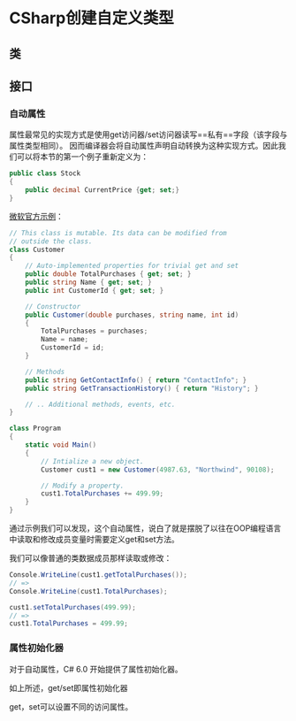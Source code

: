 # CSharp创建自定义类型

## 类

## 接口

### 自动属性

属性最常见的实现方式是使用get访问器/set访问器读写==私有==字段（该字段与属性类型相同）。
因而编译器会将自动属性声明自动转换为这种实现方式。因此我们可以将本节的第一个例子重新定义为：

```csharp
public class Stock
{
    public decimal CurrentPrice {get; set;}
}
```

[微软官方示例][auto-implemented-properties]：

[auto-implemented-properties]:https://docs.microsoft.com/zh-cn/dotnet/csharp/programming-guide/classes-and-structs/auto-implemented-properties

```csharp
// This class is mutable. Its data can be modified from
// outside the class.
class Customer
{
    // Auto-implemented properties for trivial get and set
    public double TotalPurchases { get; set; }
    public string Name { get; set; }
    public int CustomerId { get; set; }

    // Constructor
    public Customer(double purchases, string name, int id)
    {
        TotalPurchases = purchases;
        Name = name;
        CustomerId = id;
    }

    // Methods
    public string GetContactInfo() { return "ContactInfo"; }
    public string GetTransactionHistory() { return "History"; }

    // .. Additional methods, events, etc.
}

class Program
{
    static void Main()
    {
        // Intialize a new object.
        Customer cust1 = new Customer(4987.63, "Northwind", 90108);

        // Modify a property.
        cust1.TotalPurchases += 499.99;
    }
}
```

通过示例我们可以发现，这个自动属性，说白了就是摆脱了以往在OOP编程语言中读取和修改成员变量时需要定义get和set方法。

我们可以像普通的类数据成员那样读取或修改：

```csharp
Console.WriteLine(cust1.getTotalPurchases());
// =>
Console.WriteLine(cust1.TotalPurchases);

cust1.setTotalPurchases(499.99);
// =>
cust1.TotalPurchases = 499.99;
```

### 属性初始化器

对于自动属性，C# 6.0 开始提供了属性初始化器。

如上所述，get/set即属性初始化器

get，set可以设置不同的访问属性。

```csharp

```
